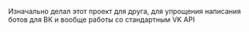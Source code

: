 Изначально делал этот проект для друга, для упрощения написания ботов для ВК и вообще работы со стандартным VK API
